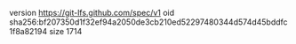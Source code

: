 version https://git-lfs.github.com/spec/v1
oid sha256:bf207350d1f32ef94a2050de3cb210ed52297480344d574d45bddfc1f8a82194
size 1714
